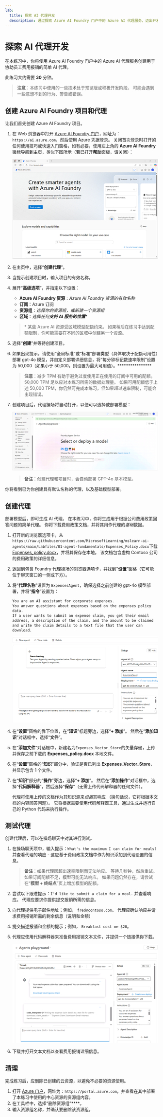 ```yaml
---
lab:
  title: 探索 AI 代理开发
  description: 通过探索 Azure AI Foundry 门户中的 Azure AI 代理服务，迈出开发 AI 代理的第一步。
---
```


# 探索 AI 代理开发

在本练习中，你将使用 Azure AI Foundry 门户中的 Azure AI 代理服务创建用于协助员工费用报销的简单 AI 代理。

此练习大约需要 **30** 分钟。

> **注意**：本练习中使用的一些技术处于预览版或积极开发阶段。 可能会遇到一些意想不到的行为、警告或错误。

## 创建 Azure AI Foundry 项目和代理

让我们首先创建 Azure AI Foundry 项目。

1. 在 Web 浏览器中打开 [Azure AI Foundry 门户](https://ai.azure.com)，网址为：`https://ai.azure.com`，然后使用 Azure 凭据登录。 关闭首次登录时打开的任何使用技巧或快速入门窗格，如有必要，使用左上角的 **Azure AI Foundry** 徽标导航到主页，类似下图所示（若已打开**帮助**面板，请关闭）：

    ![Azure AI Foundry 门户的屏幕截图。](./Media/ai-foundry-home.png)

1. 在主页中，选择“**创建代理**”。
1. 当提示创建项目时，输入项目的有效名称。
1. 展开“**高级选项**”，并指定以下设置：
    - **Azure AI Foundry 资源**：*Azure AI Foundry 资源的有效名称*
    - **订阅**：Azure 订阅
    - **资源组**：*选择你的资源组，或新建一个资源组*
    - **区域**：*选择任何**支持 AI 服务的位置***\*

    > \* 某些 Azure AI 资源受区域模型配额约束。 如果稍后在练习中达到配额限制，你可能需要在不同的区域中创建另一个资源。

1. 选择“**创建**”并等待创建项目。
1. 如果出现提示，请使用“全局标准”或“标准”部署类型（具体取决于配额可用性）部署 gpt-4o 模型，并自定义部署详细信息，将“每分钟标记数速率限制”设置为 50,000（如果小于 50,000，则设置为最大可用值）。****************

    > **注意**：减少 TPM 有助于避免过度使用正在使用的订阅中可用的配额。 50,000 TPM 足以应对本练习所需的数据处理量。 如果可用配额低于上述 50,000 TPM，你仍然可完成本练习，但如果超过速率限制，可能会出现错误。

1. 创建项目后，代理操场将自动打开，以便可以选择或部署模型：

    ![Azure AI Foundry 项目代理操场的屏幕截图。](./Media/ai-foundry-agents-playground.png)

    >**备注**：创建代理和项目时，会自动部署 GPT-4o 基本模型。

你将看到已为你创建具有默认名称的代理，以及基础模型部署。

## 创建代理

部署模型后，即可生成 AI 代理。 在本练习中，你将生成用于根据公司费用政策回答问题的简单代理。 你将下载费用政策文档，并将其用作代理的*基础*数据。

1. 打开新的浏览器选项卡，从`https://raw.githubusercontent.com/MicrosoftLearning/mslearn-ai-agents/main/Labfiles/01-agent-fundamentals/Expenses_Policy.docx`下载 [Expenses_policy.docx](https://raw.githubusercontent.com/MicrosoftLearning/mslearn-ai-agents/main/Labfiles/01-agent-fundamentals/Expenses_Policy.docx)，并将其保存在本地。 该文档包含虚构 Contoso 公司的费用政策的详细信息。
1. 返回到包含 Foundry 代理操场的浏览器选项卡，并找到“**设置**”窗格（它可能位于聊天窗口的一侧或下方）。
1. 将“**代理名称**”设置为 `ExpensesAgent`，确保选择之前创建的 gpt-4o 模型部署，并将“**指令**”设置为：

    ```prompt
   You are an AI assistant for corporate expenses.
   You answer questions about expenses based on the expenses policy data.
   If a user wants to submit an expense claim, you get their email address, a description of the claim, and the amount to be claimed and write the claim details to a text file that the user can download.
    ```

    ![Azure AI Foundry 门户中 AI 代理设置页的屏幕截图。](./Media/ai-agent-setup.png)

1. 在“**设置**”窗格的靠下位置，在“**知识**”标题旁边，选择“**+ 添加**”。 然后在“**添加知识**”对话框中，选择“**文件**”。
1. 在“**添加文件**”对话框中，新建名为`Expenses_Vector_Store`的矢量存储，上传并保存之前下载的 **Expenses_policy.docx** 本地文件。
1. 在“**设置**”窗格的“**知识**”部分中，验证是否已列出 **Expenses_Vector_Store**，并显示包含 1 个文件。
1. 在“**知识**”部分的“**操作**”旁边，选择“**+ 添加**”。 然后在“**添加操作**”对话框中，选择“**代码解释器**”，然后选择“**保存**”（无需上传代码解释器的任何文件）。

    代理将使用上传的文档作为其知识源来*设置*其响应 （换句话说，它将根据本文档的内容回答问题）。 它将根据需要使用代码解释器工具，通过生成并运行自己的 Python 代码来执行操作。

## 测试代理

创建代理后，可以在操场聊天中对其进行测试。

1. 在操场聊天项中，输入提示：`What's the maximum I can claim for meals?` 并查看代理的响应 - 这应基于费用政策文档中作为知识添加到代理设置的信息。

    > **备注**：如果代理因超出速率限制而无法响应。 等待几秒钟，然后重试。 如果订阅配额不足，模型可能无法响应。 如果问题仍然存在，请尝试在“**模型 + 终结点**”页上增加模型的配额。

1. 尝试以下跟进提示：`I'd like to submit a claim for a meal.` 并查看响应。 代理应要求你提供提交报销所需的信息。
1. 向代理提供电子邮件地址；例如， `fred@contoso.com`。 代理应确认响应并请求费用报销所需的剩余信息（说明和金额）
1. 提交描述报销和金额的提示；例如， `Breakfast cost me $20`。
1. 代理应使用代码解释器来准备费用报销文本文件，并提供一个链接供你下载。

    ![Azure AI Foundry 门户中代理操场的屏幕截图。](./Media/ai-agent-playground.png)

1. 下载并打开文本文档以查看费用报销详细信息。

## 清理

完成练习后，应删除已创建的云资源，以避免不必要的资源使用。

1. 打开 [Azure 门户](https://portal.azure.com)，网址为：`https://portal.azure.com`，并查看在其中部署了本练习中使用的中心资源的资源组内容。
1. 在工具栏中，选择“删除资源组”****。
1. 输入资源组名称，并确认要删除该资源组。
